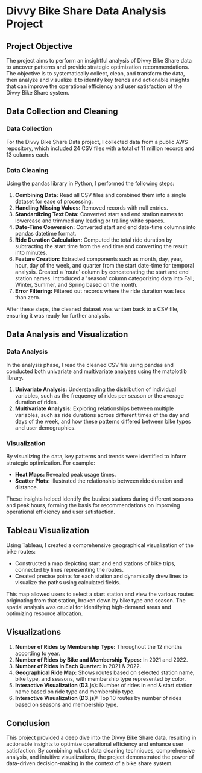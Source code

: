 # Divvy Bike Share Data Analysis Project

## Project Objective

The project aims to perform an insightful analysis of Divvy Bike Share data to uncover patterns and provide strategic optimization recommendations. The objective is to systematically collect, clean, and transform the data, then analyze and visualize it to identify key trends and actionable insights that can improve the operational efficiency and user satisfaction of the Divvy Bike Share system.

## Data Collection and Cleaning

### Data Collection
For the Divvy Bike Share Data project, I collected data from a public AWS repository, which included 24 CSV files with a total of 11 million records and 13 columns each.

### Data Cleaning
Using the pandas library in Python, I performed the following steps:
1. **Combining Data:** Read all CSV files and combined them into a single dataset for ease of processing.
2. **Handling Missing Values:** Removed records with null entries.
3. **Standardizing Text Data:** Converted start and end station names to lowercase and trimmed any leading or trailing white spaces.
4. **Date-Time Conversion:** Converted start and end date-time columns into pandas datetime format.
5. **Ride Duration Calculation:** Computed the total ride duration by subtracting the start time from the end time and converting the result into minutes.
6. **Feature Creation:** Extracted components such as month, day, year, hour, day of the week, and quarter from the start date-time for temporal analysis. Created a 'route' column by concatenating the start and end station names. Introduced a 'season' column categorizing data into Fall, Winter, Summer, and Spring based on the month.
7. **Error Filtering:** Filtered out records where the ride duration was less than zero.

After these steps, the cleaned dataset was written back to a CSV file, ensuring it was ready for further analysis.

## Data Analysis and Visualization

### Data Analysis
In the analysis phase, I read the cleaned CSV file using pandas and conducted both univariate and multivariate analyses using the matplotlib library.

1. **Univariate Analysis:** Understanding the distribution of individual variables, such as the frequency of rides per season or the average duration of rides.
2. **Multivariate Analysis:** Exploring relationships between multiple variables, such as ride durations across different times of the day and days of the week, and how these patterns differed between bike types and user demographics.

### Visualization
By visualizing the data, key patterns and trends were identified to inform strategic optimization. For example:
- **Heat Maps:** Revealed peak usage times.
- **Scatter Plots:** Illustrated the relationship between ride duration and distance.

These insights helped identify the busiest stations during different seasons and peak hours, forming the basis for recommendations on improving operational efficiency and user satisfaction.

## Tableau Visualization

Using Tableau, I created a comprehensive geographical visualization of the bike routes:
- Constructed a map depicting start and end stations of bike trips, connected by lines representing the routes.
- Created precise points for each station and dynamically drew lines to visualize the paths using calculated fields.

This map allowed users to select a start station and view the various routes originating from that station, broken down by bike type and season. The spatial analysis was crucial for identifying high-demand areas and optimizing resource allocation.

## Visualizations

1. **Number of Rides by Membership Type:** Throughout the 12 months according to year.
2. **Number of Rides by Bike and Membership Types:** In 2021 and 2022.
3. **Number of Rides in Each Quarter:** In 2021 & 2022.
4. **Geographical Ride Map:** Shows routes based on selected station name, bike type, and seasons, with membership type represented by color.
5. **Interactive Visualization (D3.js):** Number of rides in end & start station name based on ride type and membership type.
6. **Interactive Visualization (D3.js):** Top 10 routes by number of rides based on seasons and membership type.

## Conclusion

This project provided a deep dive into the Divvy Bike Share data, resulting in actionable insights to optimize operational efficiency and enhance user satisfaction. By combining robust data cleaning techniques, comprehensive analysis, and intuitive visualizations, the project demonstrated the power of data-driven decision-making in the context of a bike share system.
